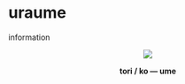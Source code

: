 # uraume
information 
			<p align="center">	![](https://retrospring.s3.amazonaws.com/users/profile_pictures/112/877/431/508/402/046/large/Untitled375_20240730163354.png)
   <p align="center"> <strong>tori<strong> / ko  ― <strong>ume<strong>
